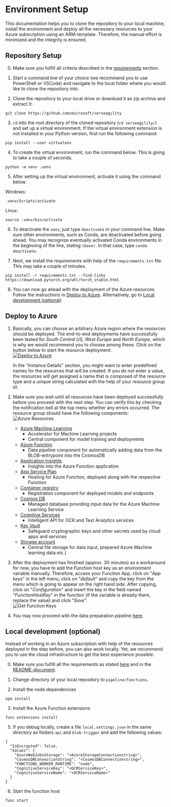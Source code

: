 # Environment Setup
This documentation helps you to clone the repository to your local machine, install the environment and deploy all the necessary resources to your Azure subscription using an ARM-template. Therefore, the manual effort is minimized and the integrity is ensured.

## Repository Setup
0. Make sure you fulfill all criteria described in the [requirements](../README.md#requirements) section.

1. Start a command line of your choice (we recommend you to use PowerShell or VSCode) and navigate to the local folder where you would like to clone the repository into.

2. Clone the repository to your local drive or download it as zip archive and extract it:
  ```
  git clone https://github.com/microsoft/verseagility
  ```

3. `cd` into the root directory of the cloned repository (`cd verseagility/`) and set up a virtual environment. If the virtual environment extension is not installed in your Python version, first run the following command:
```
pip install --user virtualenv
```

4. To create the virtual environment, run the command below. This is going to take a couple of seconds.
  ```
  python -m venv .venv
  ```

5. After setting up the virtual environment, activate it using the command below.

  Windows:
  ```
  .venv/Scripts/activate
  ```

  Linux:
  ```
  source .venv/bin/activate
  ```


6. To deactivate the `venv`, just type `deactivate` in your command line. Make sure other environments, such as Conda, are deactivated before going ahead. You may recognize eventually activated Conda environments in the beginning of the line, stating `(base)`. In that case, type `conda deactivate`.

7. Next, we install the requirements with help of the `requirements.txt` file. This may take a couple of minutes.
```
pip install -r requirements.txt --find-links https://download.pytorch.org/whl/torch_stable.html
```

8. You can now go ahead with the deployment of the Azure resources. Follow the instructions in [Deploy to Azure](#deploy-to-azure). Alternatively, go to [Local development (optional)](#local-development-optional)

## Deploy to Azure
1. Basically, you can choose an arbitrary Azure region where the resources should be deployed. The end-to-end deployments have successfully been tested for _South Central US_, _West Europe_ and _North Europe_, which is why we would recommend you to choose among these. Click on the button below to start the resource deployment:<br>
[![Deploy to Azure](https://aka.ms/deploytoazurebutton)](https://portal.azure.com/#create/Microsoft.Template/uri/https%3A%2F%2Fraw.githubusercontent.com%2Fmicrosoft%2Fverseagility%2Fmain%2Fpipeline%2Finfrastructure%2Fazuredeploy.json)

   In the "Instance Details" section, you might want to enter predefined names for the resources that will be created. If you do not enter a value, the resources will get assigned a name that is composed of the resource type and a unique string calculated with the help of your resource group id.

2. Make sure you wait until all resources have been deployed successfully before you proceed with the next step. You can verify this by checking the notification bell at the top menu whether any errors occurred. The resource group should have the following components:
![Azure Resources](../.attachments/azure-resources.PNG)
      - [Azure Machine Learning](https://azure.microsoft.com/en-us/services/machine-learning/)
        - Accelerator for Machine Learning projects
        - Central component for model training and deployments
      - [Azure Function](https://azure.microsoft.com/en-us/services/functions/)
        - Data pipeline component for automatically adding data from the BLOB-entrypoint into the CosmosDB
      - [Application Insights](https://docs.microsoft.com/en-us/azure/azure-monitor/app/app-insights-overview)
        - Insights into the Azure Function application
      - [App Service Plan](https://docs.microsoft.com/en-us/azure/app-service/overview-hosting-plans)
        - Hosting for Azure Function, deployed along with the respective Function
      - [Container registry](https://azure.microsoft.com/en-us/services/container-registry/)
        - Registration component for deployed models and endpoints
      - [Cosmos DB](https://azure.microsoft.com/en-us/services/cosmos-db/)
        - Managed database providing input data for the Azure Machine Learning Service
      - [Cognitive Services](https://azure.microsoft.com/en-us/services/cognitive-services/)
        - Intelligent API for OCR and Text Analytics services
      - [Key Vault](https://azure.microsoft.com/en-us/services/key-vault/)
        - Safeguard cryptographic keys and other secrets used by cloud apps and services
      - [Storage account](https://docs.microsoft.com/en-us/azure/storage/common/storage-account-overview)
        - Central file storage for data input, prepared Azure Machine learning data etc.)

3. After the deployment has finished (approx. 30 minutes) as a workaround for now, you have to add the Function host key as an environment variable manually. Therefore, access your Function App, click on "_App keys_" in the left menu, click on "_default_" and copy the key from the menu which is going to appear on the right hand side. After copying, click on  "_Configuration_" and insert the key in the field named "_FunctionHostKey_" in the function (if the variable is already there, replace the value) and click "_Save_".<br>
![Get Function Keys](../.attachments/function-getkeys.PNG)

4. You may now proceed with the data preparation pipeline [here](02%20-%20Data%20Preparation%20Pipeline.md).

## Local development (optional)
Instead of working in an Azure subscription with help of the resources deployed in the step before, you can also work locally. Yet, we recommend you to use the cloud infrastructure to get the best experience possible.

0) Make sure you fulfill all the requirements as stated [here](https://docs.microsoft.com/en-us/azure/azure-functions/functions-create-first-function-vs-code?pivots=programming-language-csharp) and in the [README-document](../README.md#requirements).

2) Change directory of your local repository to `pipeline/functions`.

3) Install the node dependencies
  ```
  npm install
  ```

3) Install the Azure Function extensions
  ```
  func extensions install
  ```

5) If you debug locally, create a file `local.settings.json` in the same directory as folders `api` and `blob-trigger` and add the following values:
  ```
  {
    "IsEncrypted": false,
    "Values": {
      "AzureWebJobsStorage": "<AzureStorageConnectionstring>",
      "CosmosDBConnectionString": "<CosmosDBConnectionstring>",
      "FUNCTIONS_WORKER_RUNTIME": "node",
      "CognitiveServiceKey": "<OCRServiceKey>",
      "CognitiveServiceName": "<OCRServiceName>"
    }
  }
  ```

6) Start the function host
  ```
  func start
  ```